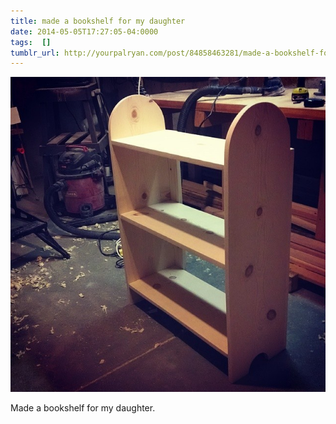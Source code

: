 ```yaml
---
title: made a bookshelf for my daughter
date: 2014-05-05T17:27:05-04:0000
tags:  []
tumblr_url: http://yourpalryan.com/post/84858463281/made-a-bookshelf-for-my-daughter
---
```

![](/assets/images/tumblr/tumblr_n54e972hGp1qz77obo1_640.jpg)

Made a bookshelf for my daughter.
